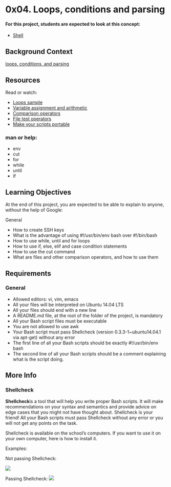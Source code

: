 # 0x04. Loops, conditions and parsing

<h4>For this project, students are expected to look at this concept:</h4>

- <a href="https://intranet.hbtn.io/concepts/9">Shell</a>

## Background Context
<a href="https://www.youtube.com/watch?v=BC2neyc5GcI&feature=youtu.be">loops, conditions, and parsing</a>

## Resources
Read or watch:

- <a href="https://tldp.org/LDP/Bash-Beginners-Guide/html/sect_09_01.html">Loops sample</a>
- <a href="https://tldp.org/LDP/abs/html/ops.html">Variable assignment and arithmetic</a>
- <a href="https://tldp.org/LDP/abs/html/comparison-ops.html">Comparison operators</a>
- <a href="https://tldp.org/LDP/abs/html/fto.html">File test operators</a>
- <a href="https://www.cyberciti.biz/tips/finding-bash-perl-python-portably-using-env.html">Make your scripts portable</a>

### man or help:

- env
- cut
- for
- while
- until
- if

## Learning Objectives
At the end of this project, you are expected to be able to explain to anyone, without the help of Google:

General
- How to create SSH keys
- What is the advantage of using #!/usr/bin/env bash over #!/bin/bash
- How to use while, until and for loops
- How to use if, else, elif and case condition statements
- How to use the cut command
- What are files and other comparison operators, and how to use them

## Requirements

### General

- Allowed editors: vi, vim, emacs
- All your files will be interpreted on Ubuntu 14.04 LTS
- All your files should end with a new line
- A README.md file, at the root of the folder of the project, is mandatory
- All your Bash script files must be executable
- You are not allowed to use awk
- Your Bash script must pass Shellcheck (version 0.3.3-1~ubuntu14.04.1 via apt-get) without any error
- The first line of all your Bash scripts should be exactly #!/usr/bin/env bash
- The second line of all your Bash scripts should be a comment explaining what is the script doing.

## More Info

### Shellcheck

<a haref="https://github.com/koalaman/shellcheck"><strong>Shellcheck</strong></a>is a tool that will help you write proper Bash scripts. It will make recommendations on your syntax and semantics and provide advice on edge cases that you might not have thought about. Shellcheck is your friend! All your Bash scripts must pass Shellcheck without any error or you will not get any points on the task.

Shellcheck is available on the school’s computers. If you want to use it on your own computer, here is how to <a haref="https://github.com/koalaman/shellcheck#installing">install it</a>.

Examples:

Not passing Shellcheck:

<a href="https://github.com/koalaman/shellcheck/wiki/SC2034"><img src="https://s3.amazonaws.com/intranet-projects-files/holbertonschool-sysadmin_devops/251/Vxotqyj.png"></a>

Passing Shellcheck:
<a href="https://github.com/koalaman/shellcheck/wiki/SC2034"><img src="https://s3.amazonaws.com/intranet-projects-files/holbertonschool-sysadmin_devops/251/ubHWxDU.png"></a>